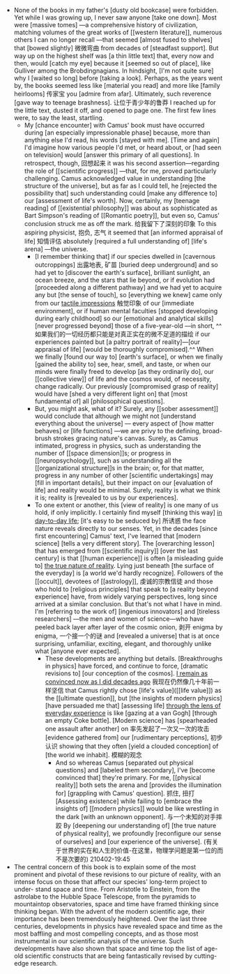 - None of the books in my father's [dusty old bookcase] were forbidden. Yet while I was growing up, I never saw anyone [take one down]. Most were [massive tomes] —a comprehensive history of civilization, matching volumes of the great works of [[western literature]], numerous others I can no longer recall —that seemed [almost fused to shelves] that [bowed slightly] 微微弯曲 from decades of [steadfast support]. But way up on the highest shelf was [a thin little text] that, every now and then, would [catch my eye] because it [seemed so out of place], like Gulliver among the Brobdingnagians. In hindsight, [I'm not quite sure] why I [waited so long] before [taking a look]. Perhaps, as the years went by, the books seemed less like [material you read] and more like [family heirlooms] 传家宝 you [admire from afar]. Ultimately, such reverence [gave way to teenage brashness]. 让位于青少年的鲁莽 I reached up for the little text, dusted it off, and opened to page one. The first few lines were, to say the least, startling.
    - My [chance encounter] with Camus' book must have occurred during [an especially impressionable phase] because, more than anything else I'd read, his words [stayed with me]. [Time and again] I'd imagine how various people I'd met, or heard about, or [had seen on television] would [answer this primary of all questions]. In retrospect, though, 回想起来 it was his second assertion—regarding the role of [[scientific progress]] —that, for me, proved particularly challenging. Camus acknowledged value in understanding [the structure of the universe], but as far as I could tell, he [rejected the possibility that] such understanding could [make any difference to] our [assessment of life's worth]. Now, certainly, my [teenage reading] of [[existential philosophy]] was about as sophisticated as Bart Simpson's reading of [[Romantic poetry]], but even so, Camus' conclusion struck me as off the mark. 给我留下了深刻的印象 To this aspiring physicist, 抱负, 志气 it seemed that [an informed appraisal of life] 知情评估 absolutely [required a full understanding of] [life's arena] —the universe. 
        - [I remember thinking that] if our species dwelled in [cavernous outcroppings] 出露地表, 矿苗 [buried deep underground] and so had yet to [discover the earth's surface], brilliant sunlight, an ocean breeze, and the stars that lie beyond, or if evolution had [proceeded along a different pathway] and we had yet to acquire any but [the sense of touch], so [everything we knew] came only from our [tactile impressions](((bhJr1gK90))) 触觉印象 of our [immediate environment], or if human mental faculties [stopped developing during early childhood] so our [emotional and analytical skills] [never progressed beyond] those of a five-year-old —in short, ^^如果我们的一切经历都只能是对真正实在的微不足道的描绘 if our experiences painted but [a paltry portrait of reality]—[our appraisal of life] [would be thoroughly compromised].^^ When we finally [found our way to] [earth's surface], or when we finally [gained the ability to] see, hear, smell, and taste, or when our minds were finally freed to develop [as they ordinarily do], our [[collective view]] of life and the cosmos would, of necessity, change radically. Our previously [compromised grasp of reality] would have [shed a very different light on] that [most fundamental of] all [philosophical questions].
        - But, you might ask, what of it? Surely, any [[sober assessment]] would conclude that although we might not [understand everything about the universe] — every aspect of [how matter behaves] or [life functions] —we are privy to the defining, broad-brush strokes gracing nature's canvas. Surely, as Camus intimated, progress in physics, such as understanding the number of [[space dimension]]s; or progress in [[neuropsychology]], such as understanding all the [[organizational structure]]s in the brain; or, for that matter, progress in any number of other [scientific undertakings] may [fill in important details], but their impact on our [evaluation of life] and reality would be minimal. Surely, reality is what we think it is; reality is [revealed to us by our experiences].
        - To one extent or another, this [view of reality] is one many of us hold, if only implicitly. I certainly find myself [thinking this way] [in day-to-day life](((iyx40cLCP))); [it's easy to be seduced by] 所诱惑 the face nature reveals directly to our senses. Yet, in the decades [since first encountering] Camus' text, I've learned that [modern science] [tells a very different story]. The [overarching lesson] that has emerged from [[scientific inquiry]] [over the last century] is that [[human experience]] is often [a misleading guide to] [the true nature of reality](((4p5xu9TI0))). Lying just beneath [the surface of the everyday] is [a world we'd hardly recognize]. Followers of the [[occult]], devotees of [[astrology]], 虔诚的宗教信徒 and those who hold to [religious principles] that speak to [a reality beyond experience] have, from widely varying perspectives, long since arrived at a similar conclusion. But that's not what I have in mind. I'm [referring to the work of] [ingenious innovators] and [tireless researchers] —the men and women of science—who have peeled back layer after layer of the cosmic onion, 剥开 enigma by enigma, 一个接一个的谜 and [revealed a universe] that is at once surprising, unfamiliar, exciting, elegant, and thoroughly unlike what [anyone ever expected].
            - These developments are anything but details. [Breakthroughs in physics] have forced, and continue to force, [dramatic revisions to] [our conception of the cosmos]. [I remain as convinced now as I did decades ago](((1NclXFUpQ))) 我现在仍然像几十年前一样坚信 that Camus rightly chose [life's value]([[life value]]) as the [[ultimate question]], but [the insights of modern physics] [have persuaded me that] [assessing life] [through the lens of everyday experience](((SNT2aWXhI))) is like [gazing at a van Gogh] [through an empty Coke bottle]. [Modern science] has [spearheaded one assault after another] on 率先发起了一次又一次的攻击 [evidence gathered from] our [rudimentary perceptions], 初步认识 showing that they often [yield a clouded conception] of [the world we inhabit]. 模糊的观念 
                - And so whereas Camus [separated out physical questions] and [labeled them secondary], I've [become convinced that] they're primary. For me, [[physical reality]] both sets the arena and [provides the illumination for] [grappling with Camus' question]. 抓住, 扭打 [Assessing existence] while failing to [embrace the insights of] [[modern physics]] would be like wrestling in the dark [with an unknown opponent]. 与一个未知的对手摔跤 By [deepening our understanding of] [the true nature of physical reality], we profoundly [reconfigure our sense of ourselves] and [our experience of the universe].
(有关于世界的实在和人生的价值-在这里，物理学问题是第一位的而不是次要的)
210402-19:45
- The central concern of this book is to explain some of the most prominent and pivotal of these revisions to our picture of reality, with an intense focus on those that affect our species' long-term project to under- stand space and time. From Aristotle to Einstein, from the astrolabe to the Hubble Space Telescope, from the pyramids to mountaintop observatories, space and time have framed thinking since thinking began. With the advent of the modern scientific age, their importance has been tremendously heightened. Over the last three centuries, developments in physics have revealed space and time as the most baffling and most compelling concepts, and as those most instrumental in our scientific analysis of the universe. Such developments have also shown that space and time top the list of age-old scientific constructs that are being fantastically revised by cutting-edge research.
